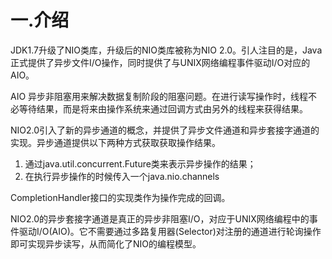 # 一.介绍

JDK1.7升级了NIO类库，升级后的NIO类库被称为NIO 2.0。引人注目的是，Java正式提供了异步文件I/O操作，同时提供了与UNIX网络编程事件驱动I/O对应的AIO。

AIO 异步非阻塞用来解决数据复制阶段的阻塞问题。在进行读写操作时，线程不必等待结果，而是将来由操作系统来通过回调方式由另外的线程来获得结果。

NIO2.0引入了新的异步通道的概念，并提供了异步文件通道和异步套接字通道的实现。异步通道提供以下两种方式获取获取操作结果。

1. 通过java.util.concurrent.Future类来表示异步操作的结果；
2. 在执行异步操作的时候传入一个java.nio.channels

CompletionHandler接口的实现类作为操作完成的回调。

NIO2.0的异步套接字通道是真正的异步非阻塞I/O，对应于UNIX网络编程中的事件驱动I/O(AIO)。它不需要通过多路复用器(Selector)对注册的通道进行轮询操作即可实现异步读写，从而简化了NIO的编程模型。